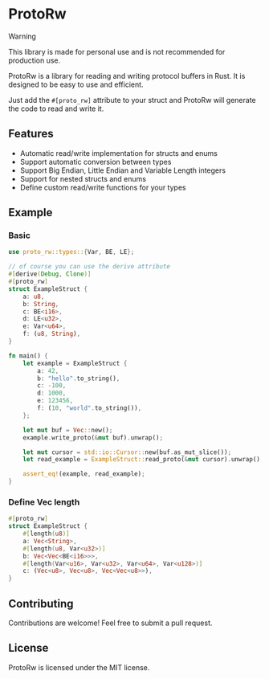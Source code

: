 # ProtoRw

> [!WARNING]
> This library is made for personal use and is not recommended for production use.

ProtoRw is a library for reading and writing protocol buffers in Rust. It is designed to be easy to use and efficient.

Just add the `#[proto_rw]` attribute to your struct and ProtoRw will generate the code to read and write it.

## Features

- Automatic read/write implementation for structs and enums
- Support automatic conversion between types
- Support Big Endian, Little Endian and Variable Length integers
- Support for nested structs and enums
- Define custom read/write functions for your types

## Example


### Basic

```rust
use proto_rw::types::{Var, BE, LE};

// of course you can use the derive attribute
#[derive(Debug, Clone)]
#[proto_rw]
struct ExampleStruct {
    a: u8,
    b: String,
    c: BE<i16>,
    d: LE<u32>,
    e: Var<u64>,
    f: (u8, String),
}

fn main() {
    let example = ExampleStruct {
        a: 42,
        b: "hello".to_string(),
        c: -100,
        d: 1000,
        e: 123456,
        f: (10, "world".to_string()),
    };

    let mut buf = Vec::new();
    example.write_proto(&mut buf).unwrap();

    let mut cursor = std::io::Cursor::new(buf.as_mut_slice());
    let read_example = ExampleStruct::read_proto(&mut cursor).unwrap();

    assert_eq!(example, read_example);
}
```

### Define Vec length

```rust
#[proto_rw]
struct ExampleStruct {
    #[length(u8)]
    a: Vec<String>,
    #[length(u8, Var<u32>)]
    b: Vec<Vec<BE<i16>>>,
    #[length(Var<u16>, Var<u32>, Var<u64>, Var<u128>)]
    c: (Vec<u8>, Vec<u8>, Vec<Vec<u8>>),
}
```

## Contributing

Contributions are welcome! Feel free to submit a pull request.

## License

ProtoRw is licensed under the MIT license.
